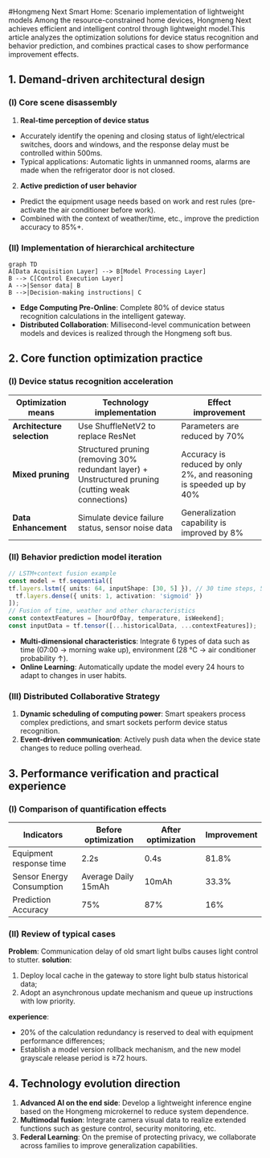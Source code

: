 #Hongmeng Next Smart Home: Scenario implementation of lightweight models
Among the resource-constrained home devices, Hongmeng Next achieves efficient and intelligent control through lightweight model.This article analyzes the optimization solutions for device status recognition and behavior prediction, and combines practical cases to show performance improvement effects.


## 1. Demand-driven architectural design
### (I) Core scene disassembly
1. **Real-time perception of device status**
- Accurately identify the opening and closing status of light/electrical switches, doors and windows, and the response delay must be controlled within 500ms.
- Typical applications: Automatic lights in unmanned rooms, alarms are made when the refrigerator door is not closed.
2. **Active prediction of user behavior**
- Predict the equipment usage needs based on work and rest rules (pre-activate the air conditioner before work).
- Combined with the context of weather/time, etc., improve the prediction accuracy to 85%+.

### (II) Implementation of hierarchical architecture
```mermaid  
graph TD  
A[Data Acquisition Layer] --> B[Model Processing Layer]
B --> C[Control Execution Layer]
A -->|Sensor data| B
B -->|Decision-making instructions| C
```  
- **Edge Computing Pre-Online**: Complete 80% of device status recognition calculations in the intelligent gateway.
- **Distributed Collaboration**: Millisecond-level communication between models and devices is realized through the Hongmeng soft bus.


## 2. Core function optimization practice
### (I) Device status recognition acceleration
| Optimization means | Technology implementation | Effect improvement |
|------------------|-----------------------------------|-------------------------|  
| **Architecture selection** | Use ShuffleNetV2 to replace ResNet | Parameters are reduced by 70% |
| **Mixed pruning** | Structured pruning (removing 30% redundant layer) + Unstructured pruning (cutting weak connections) | Accuracy is reduced by only 2%, and reasoning is speeded up by 40% |
| **Data Enhancement** | Simulate device failure status, sensor noise data | Generalization capability is improved by 8% |

### (II) Behavior prediction model iteration
```typescript  
// LSTM+context fusion example
const model = tf.sequential([  
tf.layers.lstm({ units: 64, inputShape: [30, 5] }), // 30 time steps, 5-dimensional features
  tf.layers.dense({ units: 1, activation: 'sigmoid' })  
]);  
// Fusion of time, weather and other characteristics
const contextFeatures = [hourOfDay, temperature, isWeekend];  
const inputData = tf.tensor([...historicalData, ...contextFeatures]);  
```  
- **Multi-dimensional characteristics**: Integrate 6 types of data such as time (07:00 → morning wake up), environment (28 ℃ → air conditioner probability ↑).
- **Online Learning**: Automatically update the model every 24 hours to adapt to changes in user habits.

### (III) Distributed Collaborative Strategy
1. **Dynamic scheduling of computing power**: Smart speakers process complex predictions, and smart sockets perform device status recognition.
2. **Event-driven communication**: Actively push data when the device state changes to reduce polling overhead.


## 3. Performance verification and practical experience
### (I) Comparison of quantification effects
| Indicators | Before optimization | After optimization | Improvement |
|--------------|----------|----------|----------|  
| Equipment response time | 2.2s | 0.4s | 81.8% |
| Sensor Energy Consumption | Average Daily 15mAh | 10mAh | 33.3% |
| Prediction Accuracy | 75% | 87% | 16% |

### (II) Review of typical cases
**Problem**: Communication delay of old smart light bulbs causes light control to stutter.
**solution**:
1. Deploy local cache in the gateway to store light bulb status historical data;
2. Adopt an asynchronous update mechanism and queue up instructions with low priority.

**experience**:
- 20% of the calculation redundancy is reserved to deal with equipment performance differences;
- Establish a model version rollback mechanism, and the new model grayscale release period is ≥72 hours.


## 4. Technology evolution direction
1. **Advanced AI on the end side**: Develop a lightweight inference engine based on the Hongmeng microkernel to reduce system dependence.
2. **Multimodal fusion**: Integrate camera visual data to realize extended functions such as gesture control, security monitoring, etc.
3. **Federal Learning**: On the premise of protecting privacy, we collaborate across families to improve generalization capabilities.
